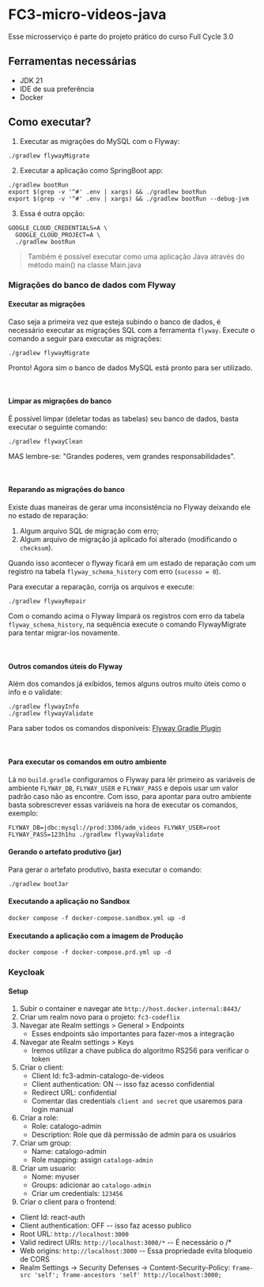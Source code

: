 # FC3-micro-videos-java

Esse microsserviço é parte do projeto prático do curso Full Cycle 3.0

## Ferramentas necessárias

- JDK 21
- IDE de sua preferência
- Docker

## Como executar?

1. Executar as migrações do MySQL com o Flyway:

```shell
./gradlew flywayMigrate
```

2. Executar a aplicação como SpringBoot app:

```shell
./gradlew bootRun
export $(grep -v '^#' .env | xargs) && ./gradlew bootRun
export $(grep -v '^#' .env | xargs) && ./gradlew bootRun --debug-jvm
```

3. Essa é outra opção:

```shell
GOOGLE_CLOUD_CREDENTIALS=A \
  GOOGLE_CLOUD_PROJECT=A \
  ./gradlew bootRun
```

> Também é possível executar como uma aplicação Java através do
> método main() na classe Main.java

### Migrações do banco de dados com Flyway

#### Executar as migrações

Caso seja a primeira vez que esteja subindo o banco de dados, é necessário
executar as migrações SQL com a ferramenta `flyway`.
Execute o comando a seguir para executar as migrações:

```shell
./gradlew flywayMigrate
```

Pronto! Agora sim o banco de dados MySQL está pronto para ser utilizado.

<br/>

#### Limpar as migrações do banco

É possível limpar (deletar todas as tabelas) seu banco de dados, basta
executar o seguinte comando:

```shell
./gradlew flywayClean
```

MAS lembre-se: "Grandes poderes, vem grandes responsabilidades".

<br/>

#### Reparando as migrações do banco

Existe duas maneiras de gerar uma inconsistência no Flyway deixando ele no estado de reparação:

1. Algum arquivo SQL de migração com erro;
2. Algum arquivo de migração já aplicado foi alterado (modificando o `checksum`).

Quando isso acontecer o flyway ficará em um estado de reparação
com um registro na tabela `flyway_schema_history` com erro (`sucesso = 0`).

Para executar a reparação, corrija os arquivos e execute:

```shell
./gradlew flywayRepair
```

Com o comando acima o Flyway limpará os registros com erro da tabela `flyway_schema_history`,
na sequência execute o comando FlywayMigrate para tentar migrar-los novamente.

<br/>

#### Outros comandos úteis do Flyway

Além dos comandos já exibidos, temos alguns outros muito úteis como o info e o validate:

```shell
./gradlew flywayInfo
./gradlew flywayValidate
```

Para saber todos os comandos disponíveis: [Flyway Gradle Plugin](https://flywaydb.org/documentation/usage/gradle/info)

<br/>

#### Para executar os comandos em outro ambiente

Lá no `build.gradle` configuramos o Flyway para lêr primeiro as variáveis de
ambiente `FLYWAY_DB`, `FLYWAY_USER` e `FLYWAY_PASS` e depois usar um valor padrão
caso não as encontre. Com isso, para apontar para outro ambiente basta sobrescrever
essas variáveis na hora de executar os comandos, exemplo:

```shell
FLYWAY_DB=jdbc:mysql://prod:3306/adm_videos FLYWAY_USER=root FLYWAY_PASS=123h1hu ./gradlew flywayValidate
```

#### Gerando o artefato produtivo (jar)

Para gerar o artefato produtivo, basta executar o comando:

```
./gradlew bootJar
```

#### Executando a aplicação no Sandbox

```
docker compose -f docker-compose.sandbox.yml up -d
```

#### Executando a aplicação com a imagem de Produção

```
docker compose -f docker-compose.prd.yml up -d
```

### Keycloak

#### Setup

1. Subir o container e navegar ate `http://host.docker.internal:8443/`
2. Criar um realm novo para o projeto: `fc3-codeflix`
3. Navegar ate Realm settings > General > Endpoints
   - Esses endpoints são importantes para fazer-mos a integração
4. Navegar ate Realm settings > Keys
   - Iremos utilizar a chave publica do algoritmo RS256 para verificar o token
5. Criar o client:
   - Client Id: fc3-admin-catalogo-de-videos
   - Client authentication: ON -- isso faz acesso confidential
   - Redirect URL: confidential
   - Comentar das credentials `client and secret` que usaremos para login manual
6. Criar a role:
   - Role: catalogo-admin
   - Description: Role que dá permissão de admin para os usuários
7. Criar um group:
   - Name: catalogo-admin
   - Role mapping: assign `catalogo-admin`
8. Criar um usuario:
   - Nome: myuser
   - Groups: adicionar ao `catalogo-admin`
   - Criar um credentials: `123456`
9. Criar o client para o frontend:

- Client Id: react-auth
- Client authentication: OFF -- isso faz acesso publico
- Root URL: `http://localhost:3000`
- Valid redirect URIs: `http://localhost:3000/*` -- É necessário o /\*
- Web origins: `http://localhost:3000` -- Essa propriedade evita bloqueio de CORS
- Realm Settings -> Security Defenses -> Content-Security-Policy: `frame-src 'self'; frame-ancestors 'self' http://localhost:3000;`
